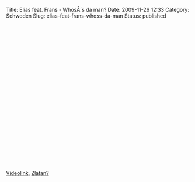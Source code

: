 Title: Elias feat. Frans - WhosÂ´s da man?
Date: 2009-11-26 12:33
Category: Schweden
Slug: elias-feat-frans-whoss-da-man
Status: published

<p>
<object width="480" height="385">
<param name="movie" value="http://www.youtube-nocookie.com/v/3fRNIdZe05I&amp;hl=sv_SE&amp;fs=1&amp;"></param><param name="allowFullScreen" value="true"></param><param name="allowscriptaccess" value="always"></param>
<embed src="http://www.youtube-nocookie.com/v/3fRNIdZe05I&amp;hl=sv_SE&amp;fs=1&amp;" type="application/x-shockwave-flash" allowscriptaccess="always" allowfullscreen="true" width="480" height="385">
</embed>
</object>
  
[Videolink](http://www.youtube.com/watch?v=3fRNIdZe05I),
[Zlatan?](http://de.wikipedia.org/wiki/Zlatan_Ibrahimovi%C4%87)
</p>

